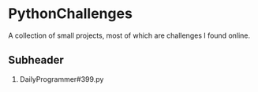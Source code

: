 # PythonChallenges  

A collection of small projects, most of which are challenges I found online.  
  
## Subheader 
1. DailyProgrammer#399.py   

